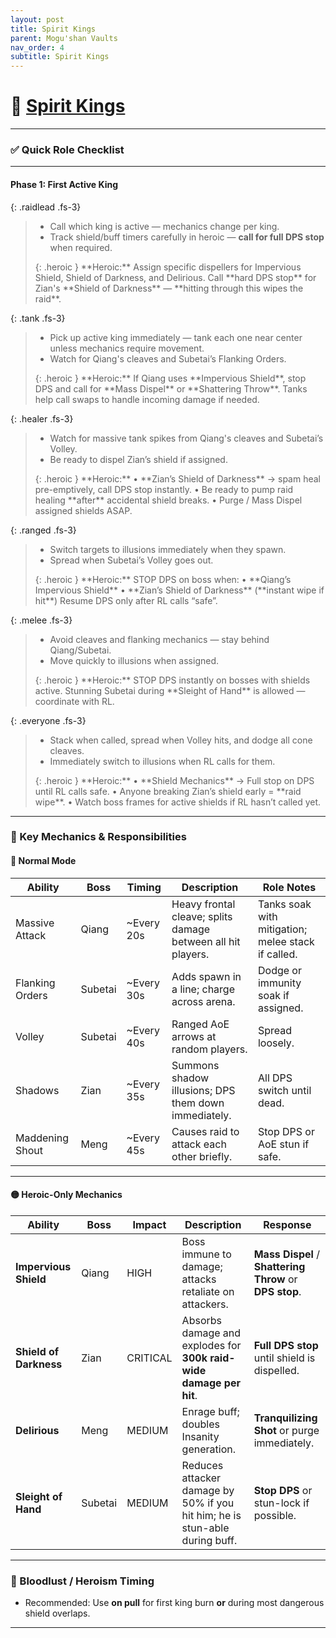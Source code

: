 ```yaml
---
layout: post
title: Spirit Kings
parent: Mogu'shan Vaults
nav_order: 4
subtitle: Spirit Kings
---
```


# 👑 [Spirit Kings](https://www.wowhead.com/mop-classic/npc=60701/spirit-kings)

---

### ✅ Quick Role Checklist

---

#### **Phase 1: First Active King**

{: .raidlead .fs-3}
> * Call which king is active — mechanics change per king.  
> * Track shield/buff timers carefully in heroic — **call for full DPS stop** when required.
> <div markdown="block">
> {: .heroic }
> **Heroic:** Assign specific dispellers for Impervious Shield, Shield of Darkness, and Delirious.  
> Call **hard DPS stop** for Zian's **Shield of Darkness** — **hitting through this wipes the raid**.
> </div>

{: .tank .fs-3}
> * Pick up active king immediately — tank each one near center unless mechanics require movement.  
> * Watch for Qiang's cleaves and Subetai’s Flanking Orders.
> <div markdown="block">
> {: .heroic }
> **Heroic:** If Qiang uses **Impervious Shield**, stop DPS and call for **Mass Dispel** or **Shattering Throw**.  
> Tanks help call swaps to handle incoming damage if needed.
> </div>

{: .healer .fs-3}
> * Watch for massive tank spikes from Qiang's cleaves and Subetai’s Volley.  
> * Be ready to dispel Zian’s shield if assigned.
> <div markdown="block">
> {: .heroic }
> **Heroic:**  
> • **Zian’s Shield of Darkness** → spam heal pre-emptively, call DPS stop instantly.  
> • Be ready to pump raid healing **after** accidental shield breaks.  
> • Purge / Mass Dispel assigned shields ASAP.
> </div>

{: .ranged .fs-3}
> * Switch targets to illusions immediately when they spawn.  
> * Spread when Subetai’s Volley goes out.
> <div markdown="block">
> {: .heroic }
> **Heroic:** STOP DPS on boss when:  
> • **Qiang’s Impervious Shield**  
> • **Zian’s Shield of Darkness** (**instant wipe if hit**)  
> Resume DPS only after RL calls “safe”.
> </div>

{: .melee .fs-3}
> * Avoid cleaves and flanking mechanics — stay behind Qiang/Subetai.  
> * Move quickly to illusions when assigned.
> <div markdown="block">
> {: .heroic }
> **Heroic:** STOP DPS instantly on bosses with shields active.  
> Stunning Subetai during **Sleight of Hand** is allowed — coordinate with RL.
> </div>

{: .everyone .fs-3}
> * Stack when called, spread when Volley hits, and dodge all cone cleaves.  
> * Immediately switch to illusions when RL calls for them.
> <div markdown="block">
> {: .heroic }
> **Heroic:**  
> • **Shield Mechanics** → Full stop on DPS until RL calls safe.  
> • Anyone breaking Zian’s shield early = **raid wipe**.  
> • Watch boss frames for active shields if RL hasn’t called yet.
> </div>

---

### 🧠 Key Mechanics & Responsibilities

#### 🔹 Normal Mode

| **Ability**          | **Boss**        | **Timing**     | **Description**                                           | **Role Notes**                                  |
|----------------------|------------------|---------------|-----------------------------------------------------------|-------------------------------------------------|
| Massive Attack      | Qiang           | ~Every 20s    | Heavy frontal cleave; splits damage between all hit players. | Tanks soak with mitigation; melee stack if called. |
| Flanking Orders    | Subetai         | ~Every 30s    | Adds spawn in a line; charge across arena.                | Dodge or immunity soak if assigned.             |
| Volley             | Subetai         | ~Every 40s    | Ranged AoE arrows at random players.                      | Spread loosely.                                |
| Shadows            | Zian            | ~Every 35s    | Summons shadow illusions; DPS them down immediately.      | All DPS switch until dead.                     |
| Maddening Shout    | Meng            | ~Every 45s    | Causes raid to attack each other briefly.                 | Stop DPS or AoE stun if safe.                  |

---

#### 🟡 Heroic-Only Mechanics

| **Ability**          | **Boss**      | **Impact** | **Description**                                                                 | **Response**                                |
|----------------------|---------------|-----------|---------------------------------------------------------------------------------|--------------------------------------------|
| **Impervious Shield** | Qiang        | HIGH      | Boss immune to damage; attacks retaliate on attackers.                          | **Mass Dispel** / **Shattering Throw** or **DPS stop**. |
| **Shield of Darkness** | Zian        | CRITICAL  | Absorbs damage and explodes for **300k raid-wide damage per hit**.              | **Full DPS stop** until shield is dispelled. |
| **Delirious**         | Meng        | MEDIUM    | Enrage buff; doubles Insanity generation.                                      | **Tranquilizing Shot** or purge immediately. |
| **Sleight of Hand**   | Subetai     | MEDIUM    | Reduces attacker damage by 50% if you hit him; he is stun-able during buff.     | **Stop DPS** or stun-lock if possible.     |

---

### 🥁 Bloodlust / Heroism Timing
* Recommended: Use **on pull** for first king burn **or** during most dangerous shield overlaps.

---
